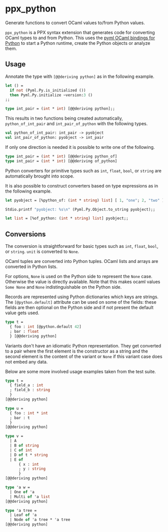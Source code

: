 ppx_python
==========

Generate functions to convert OCaml values to/from Python values.

`ppx_python` is a PPX syntax extension that generates code for
converting OCaml types to and from Python. This uses
the [pyml OCaml bindings for Python](https://github.com/thierry-martinez/pyml/)
to start a Python runtime, create the Python objects or analyze
them.

Usage
-----

Annotate the type with `[@@deriving python]` as in the following example.

```ocaml
let () =
  if not (Pyml.Py.is_initialized ())
  then Pyml.Py.initialize ~version:3 ()
;;

type int_pair = (int * int) [@@deriving python];;
```

This results in two functions being created automatically, `python_of_int_pair` and `int_pair_of_python`
with the following types.

```ocaml
val python_of_int_pair: int_pair -> pyobject
val int_pair_of_python: pyobject -> int_pair
```

If only one direction is needed it is possible to write one of the following.

```ocaml
type int_pair = (int * int) [@@deriving python_of]
type int_pair = (int * int) [@@deriving of_python]
```

Python converters for primitive types such as `int`, `float`, `bool`, or `string` are automatically brought into
scope.

It is also possible to construct converters based on type expressions as in the following example.

```ocaml
let pyobject = [%python_of: (int * string) list] [ 1, "one"; 2, "two" ];;

Stdio.printf "pyobject: %s\n" (Pyml.Py.Object.to_string pyobject);;

let list = [%of_python: (int * string) list] pyobject;;
```

Conversions
-----------

The conversion is straightforward for basic types such as `int`, `float`, `bool`, or `string`.
`unit` is converted to `None`.

OCaml tuples are converted into Python tuples. OCaml lists and arrays are converted in Python lists.

For options, `None` is used on the Python side to represent the `None` case. Otherwise the value is
directly available. Note that this makes ocaml values `Some None` and `None` indistinguishable on the
Python side.

Records are represented using Python dictionaries which keys are strings. The `[@python.default]`
attribute can be used on some of the fields: these fields are then optional on the Python side
and if not present the default value gets used.

```ocaml
type t =
  { foo : int [@python.default 42]
  ; bar : float
  } [@@deriving python]
```

Variants don't have an idiomatic Python representation. They get converted to a pair where the first
element is the constructor as a string and the second element is the content of the variant or `None`
if this variant case does not embed any data.

Below are some more involved usage examples taken from the test suite.

```ocaml
type t =
  { field_a : int
  ; field_b : string
  }
[@@deriving python]

type u =
  { foo : int * int
  ; bar : t
  }
[@@deriving python]

type v =
  | A
  | B of string
  | C of int
  | D of t * string
  | E of
      { x : int
      ; y : string
      }
[@@deriving python]

type 'a w =
  | One of 'a
  | Multi of 'a list
[@@deriving python]

type 'a tree =
  | Leaf of 'a
  | Node of 'a tree * 'a tree
[@@deriving python]
```
